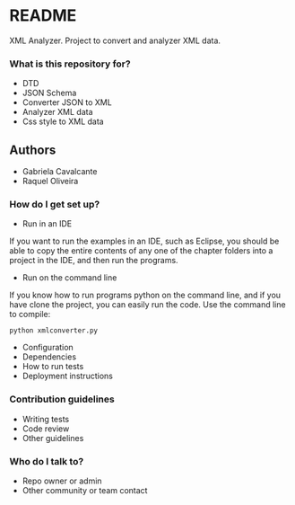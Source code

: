 # README #

XML Analyzer. Project to convert and analyzer XML data.

### What is this repository for? ###

* DTD
* JSON Schema
* Converter JSON to XML
* Analyzer XML data
* Css style to XML data  

## Authors ##

* Gabriela Cavalcante
* Raquel Oliveira

### How do I get set up? ###

* Run in an IDE

If you want to run the examples in an IDE, such as Eclipse, you should
be able to copy the entire contents of any one of the chapter folders
into a project in the IDE, and then run the programs.

* Run on the command line

If you know how to run programs python on the command line, and if you have
clone the project, you can easily run the code.
Use the command line to compile:

	python xmlconverter.py 

* Configuration
* Dependencies
* How to run tests
* Deployment instructions

### Contribution guidelines ###

* Writing tests
* Code review
* Other guidelines

### Who do I talk to? ###

* Repo owner or admin
* Other community or team contact
